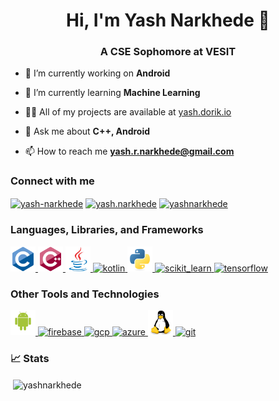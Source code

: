 <h1 align="center">Hi, I'm Yash Narkhede 👋</h1>
<h3 align="center">A CSE Sophomore at VESIT</h3>

- 🔭 I’m currently working on **Android**

- 🌱 I’m currently learning **Machine Learning**

- 👨‍💻 All of my projects are available at [yash.dorik.io](https://yash.dorik.io/)

- 💬 Ask me about **C++, Android**

- 📫 How to reach me **yash.r.narkhede@gmail.com**

<h3 align="left">Connect with me</h3>
<p align="left">
<a href="https://linkedin.com/in/yash-narkhede" target="blank"><img align="center" src="https://raw.githubusercontent.com/rahuldkjain/github-profile-readme-generator/master/src/images/icons/Social/linked-in-alt.svg" alt="yash-narkhede" height="30" width="40" /></a>
<a href="https://instagram.com/yash.narkhede" target="blank"><img align="center" src="https://raw.githubusercontent.com/rahuldkjain/github-profile-readme-generator/master/src/images/icons/Social/instagram.svg" alt="yash.narkhede" height="30" width="40" /></a>
<a href="https://www.hackerrank.com/yashnarkhede" target="blank"><img align="center" src="https://raw.githubusercontent.com/rahuldkjain/github-profile-readme-generator/master/src/images/icons/Social/hackerrank.svg" alt="yashnarkhede" height="30" width="40" /></a>
</p>

<h3 align="left">Languages, Libraries, and Frameworks</h3>
<p align="left"> 
  <a href="https://www.cprogramming.com/" target="_blank"> <img src="https://raw.githubusercontent.com/devicons/devicon/master/icons/c/c-original.svg" alt="c" width="40" height="40"/> </a> 
  <a href="https://www.w3schools.com/cpp/" target="_blank"> <img src="https://raw.githubusercontent.com/devicons/devicon/master/icons/cplusplus/cplusplus-original.svg" alt="cplusplus" width="40" height="40"/> </a> 
  <a href="https://www.java.com" target="_blank"> <img src="https://raw.githubusercontent.com/devicons/devicon/master/icons/java/java-original.svg" alt="java" width="40" height="40"/> </a> <a href="https://kotlinlang.org" target="_blank"> <img src="https://www.vectorlogo.zone/logos/kotlinlang/kotlinlang-icon.svg" alt="kotlin" width="40" height="40"/> </a> 
  <a href="https://www.python.org" target="_blank"> <img src="https://raw.githubusercontent.com/devicons/devicon/master/icons/python/python-original.svg" alt="python" width="40" height="40"/> </a> 
  <a href="https://scikit-learn.org/" target="_blank"> <img src="https://upload.wikimedia.org/wikipedia/commons/0/05/Scikit_learn_logo_small.svg" alt="scikit_learn" width="40" height="40"/> </a> 
  <a href="https://www.tensorflow.org" target="_blank"> <img src="https://www.vectorlogo.zone/logos/tensorflow/tensorflow-icon.svg" alt="tensorflow" width="40" height="40"/> </a> 
</p>

<h3 align="left">Other Tools and Technologies</h3>
<p align="left"> 
  <a href="https://developer.android.com" target="_blank"> <img src="https://raw.githubusercontent.com/devicons/devicon/master/icons/android/android-original-wordmark.svg" alt="android" width="40" height="40"/> </a> 
  <a href="https://firebase.google.com/" target="_blank"> <img src="https://www.vectorlogo.zone/logos/firebase/firebase-icon.svg" alt="firebase" width="40" height="40"/> </a> <a href="https://cloud.google.com" target="_blank"> <img src="https://www.vectorlogo.zone/logos/google_cloud/google_cloud-icon.svg" alt="gcp" width="40" height="40"/> </a> 
  <a href="https://azure.microsoft.com/en-in/" target="_blank"> <img src="https://www.vectorlogo.zone/logos/microsoft_azure/microsoft_azure-icon.svg" alt="azure" width="40" height="40"/> </a>
   <a href="https://www.linux.org/" target="_blank"> <img src="https://raw.githubusercontent.com/devicons/devicon/master/icons/linux/linux-original.svg" alt="linux" width="40" height="40"/> </a> 
    <a href="https://git-scm.com/" target="_blank"> <img src="https://www.vectorlogo.zone/logos/git-scm/git-scm-icon.svg" alt="git" width="40" height="40"/> </a> 


<h3 align="left">📈 Stats</h3>
<p>&nbsp;<img align="center" src="https://github-readme-stats.vercel.app/api?username=yashnarkhede&show_icons=true&theme=dark&title_color=fd6e97&bg_color=000000&locale=en&layout=compact" alt="yashnarkhede" /></p>

<!-- <p><img align="right" src="https://github-readme-streak-stats.herokuapp.com/?user=yashnarkhede&theme=highcontrast&layout=compact" alt="yashnarkhede" /></p>
 -->
<!-- <p><img align="right" src="https://github-readme-stats.vercel.app/api/top-langs?username=yashnarkhede&show_icons=true&theme=dark&title_color=fd6e97&locale=en&layout=compact" alt="yashnarkhede" /></p> -->
